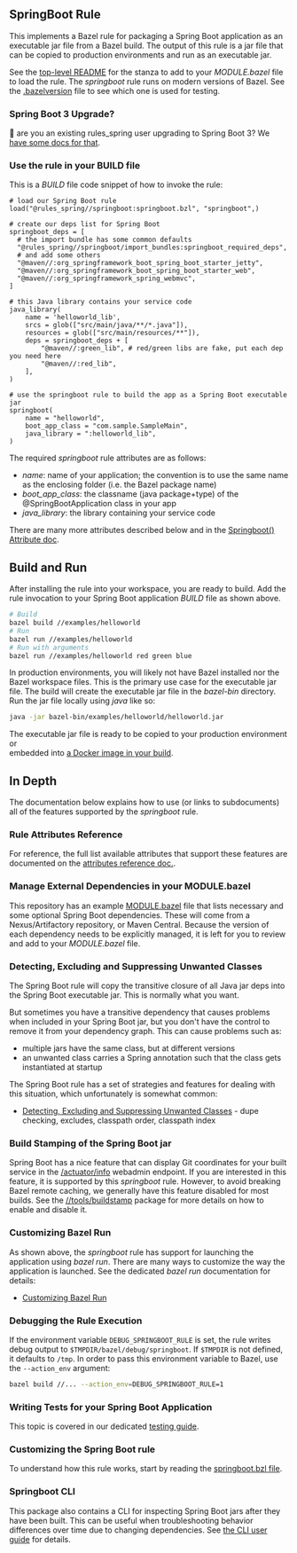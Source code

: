 ## SpringBoot Rule

This implements a Bazel rule for packaging a Spring Boot application as an executable jar file from a Bazel build.
The output of this rule is a jar file that can be copied to production environments and run as an executable jar.

See the [top-level README](../README.md) for the stanza to add to your *MODULE.bazel* file to load the rule.
The *springboot* rule runs on modern versions of Bazel.
See the [.bazelversion](../.bazelversion) file to see which one is used for testing.

### Spring Boot 3 Upgrade?

:eyes: are you an existing rules_spring user upgrading to Spring Boot 3?
We [have some docs for that](https://github.com/salesforce/rules_spring/issues/230).

### Use the rule in your BUILD file

This is a *BUILD* file code snippet of how to invoke the rule:

```starlark
# load our Spring Boot rule
load("@rules_spring//springboot:springboot.bzl", "springboot",)

# create our deps list for Spring Boot
springboot_deps = [
  # the import bundle has some common defaults
  "@rules_spring//springboot/import_bundles:springboot_required_deps",
  # and add some others
  "@maven//:org_springframework_boot_spring_boot_starter_jetty",
  "@maven//:org_springframework_boot_spring_boot_starter_web",
  "@maven//:org_springframework_spring_webmvc",
]

# this Java library contains your service code
java_library(
    name = 'helloworld_lib',
    srcs = glob(["src/main/java/**/*.java"]),
    resources = glob(["src/main/resources/**"]),
    deps = springboot_deps + [
        "@maven//:green_lib", # red/green libs are fake, put each dep you need here
        "@maven//:red_lib",
    ],
)

# use the springboot rule to build the app as a Spring Boot executable jar
springboot(
    name = "helloworld",
    boot_app_class = "com.sample.SampleMain",
    java_library = ":helloworld_lib",
)
```

The required *springboot* rule attributes are as follows:

- *name*: name of your application; the convention is to use the same name as the enclosing folder (i.e. the Bazel package name)
- *boot_app_class*: the classname (java package+type) of the @SpringBootApplication class in your app
- *java_library*: the library containing your service code

There are many more attributes described below and in the [Springboot() Attribute doc](attributes.md).

## Build and Run

After installing the rule into your workspace, you are ready to build.
Add the rule invocation to your Spring Boot application *BUILD* file as shown above.
```bash
# Build
bazel build //examples/helloworld
# Run
bazel run //examples/helloworld
# Run with arguments
bazel run //examples/helloworld red green blue
```

In production environments, you will likely not have Bazel installed nor the Bazel workspace files.
This is the primary use case for the executable jar file.
The build will create the executable jar file in the *bazel-bin* directory.
Run the jar file locally using *java* like so:
```bash
java -jar bazel-bin/examples/helloworld/helloworld.jar
```

The executable jar file is ready to be copied to your production environment or  
  embedded into [a Docker image in your build](https://github.com/salesforce/rules_spring/issues/94).


## In Depth

The documentation below explains how to use (or links to subdocuments) all of the features supported by the _springboot_ rule.

### Rule Attributes Reference

For reference, the full list available attributes that support these features are documented 
  on the [attributes reference doc.](attributes.md).

### Manage External Dependencies in your MODULE.bazel

This repository has an example [MODULE.bazel](../../MODULE.bazel) file that lists necessary and some optional Spring Boot dependencies.
These will come from a Nexus/Artifactory repository, or Maven Central.
Because the version of each dependency needs to be explicitly managed, it is left for you to review and add to your *MODULE.bazel* file.

### Detecting, Excluding and Suppressing Unwanted Classes

The Spring Boot rule will copy the transitive closure of all Java jar deps into the Spring Boot executable jar.
This is normally what you want.

But sometimes you have a transitive dependency that causes problems when included in your Spring Boot jar, but
  you don't have the control to remove it from your dependency graph.
This can cause problems such as:
- multiple jars have the same class, but at different versions
- an unwanted class carries a Spring annotation such that the class gets instantiated at startup

The Spring Boot rule has a set of strategies and features for dealing with this situation, which unfortunately
  is somewhat common:
- [Detecting, Excluding and Suppressing Unwanted Classes](unwanted_classes.md) - dupe checking, excludes, classpath order, classpath index

### Build Stamping of the Spring Boot jar

Spring Boot has a nice feature that can display Git coordinates for your built service in the
  [/actuator/info](https://docs.spring.io/spring-boot/docs/current/reference/html/production-ready-features.html#production-ready-endpoints) webadmin endpoint.
If you are interested in this feature, it is supported by this *springboot* rule.
However, to avoid breaking Bazel remote caching, we generally have this feature disabled for most builds.
See the [//tools/buildstamp](../buildstamp) package for more details on how to enable and disable it.


### Customizing Bazel Run

As shown above, the *springboot* rule has support for launching the application using *bazel run*.
There are many ways to customize the way the application is launched.
See the dedicated *bazel run* documentation for details:
- [Customizing Bazel Run](bazelrun.md)


### Debugging the Rule Execution

If the environment variable `DEBUG_SPRINGBOOT_RULE` is set, the rule writes debug output to `$TMPDIR/bazel/debug/springboot`.
If `$TMPDIR` is not defined, it defaults to `/tmp`.
In order to pass this environment variable to Bazel, use the `--action_env` argument:

```bash
bazel build //... --action_env=DEBUG_SPRINGBOOT_RULE=1
```

### Writing Tests for your Spring Boot Application

This topic is covered in our dedicated [testing guide](testing_springboot.md).

### Customizing the Spring Boot rule

To understand how this rule works, start by reading the [springboot.bzl file](springboot.bzl).

### Springboot CLI

This package also contains a CLI for inspecting Spring Boot jars after they have been built.
This can be useful when troubleshooting behavior differences over time due to changing dependencies.
See [the CLI user guide](cli.md) for details.
